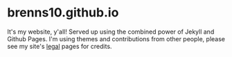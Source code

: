 brenns10.github.io
==================

It's my website, y'all!  Served up using the combined power of Jekyll and Github
Pages.  I'm using themes and contributions from other people, please see my
site's [legal](legal.md) pages for credits.
